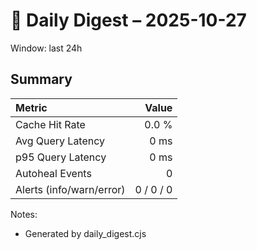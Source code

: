 # 🧾 Daily Digest – 2025-10-27
Window: last 24h

## Summary
| Metric | Value |
|:--|--:|
| Cache Hit Rate | 0.0 % |
| Avg Query Latency | 0 ms |
| p95 Query Latency | 0 ms |
| Autoheal Events | 0 |
| Alerts (info/warn/error) | 0 / 0 / 0 |

Notes:
- Generated by daily_digest.cjs
